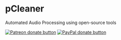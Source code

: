 # pCleaner
Automated Audio Processing using open-source tools

<p><a href="https://patreon.com/pCleaner" title="Donate to this project using Patreon" rel="nofollow"><img src="https://camo.githubusercontent.com/6446a7907a4d4f8de024ec85750feb07d7914658/68747470733a2f2f696d672e736869656c64732e696f2f62616467652f70617472656f6e2d646f6e6174652d79656c6c6f772e737667" alt="Patreon donate button" data-canonical-src="https://img.shields.io/badge/patreon-donate-yellow.svg" style="max-width:100%;"></a>
<a href="paypal.me/BDeriso" title="Donate to this project using Paypal" rel="nofollow"><img src="https://camo.githubusercontent.com/11b2f47d7b4af17ef3a803f57c37de3ac82ac039/68747470733a2f2f696d672e736869656c64732e696f2f62616467652f70617970616c2d646f6e6174652d79656c6c6f772e737667" alt="PayPal donate button" data-canonical-src="https://img.shields.io/badge/paypal-donate-yellow.svg" style="max-width:100%;"></a><p>
  
